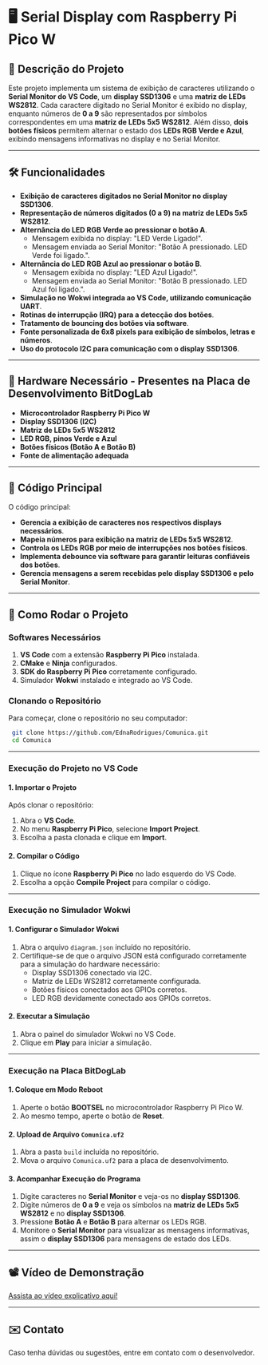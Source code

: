 # 🖥️ Serial Display com Raspberry Pi Pico W

## 📌 Descrição do Projeto
Este projeto implementa um sistema de exibição de caracteres utilizando o **Serial Monitor do VS Code**, um **display SSD1306** e uma **matriz de LEDs WS2812**. Cada caractere digitado no Serial Monitor é exibido no display, enquanto números de **0 a 9** são representados por símbolos correspondentes em uma **matriz de LEDs 5x5 WS2812**. Além disso, **dois botões físicos** permitem alternar o estado dos **LEDs RGB Verde e Azul**, exibindo mensagens informativas no display e no Serial Monitor.

---

## 🛠️ Funcionalidades
- **Exibição de caracteres digitados no Serial Monitor no display SSD1306**.
- **Representação de números digitados (0 a 9) na matriz de LEDs 5x5 WS2812**.
- **Alternância do LED RGB Verde ao pressionar o botão A**.
  - Mensagem exibida no display: "LED Verde Ligado!".
  - Mensagem enviada ao Serial Monitor: "Botão A pressionado. LED Verde foi ligado.".
- **Alternância do LED RGB Azul ao pressionar o botão B**.
  - Mensagem exibida no display: "LED Azul Ligado!".
  - Mensagem enviada ao Serial Monitor: "Botão B pressionado. LED Azul foi ligado.".
- **Simulação no Wokwi integrada ao VS Code, utilizando comunicação UART**.
- **Rotinas de interrupção (IRQ) para a detecção dos botões**.
- **Tratamento de bouncing dos botões via software**.
- **Fonte personalizada de 6x8 pixels para exibição de símbolos, letras e números**.
- **Uso do protocolo I2C para comunicação com o display SSD1306**.

---

## 🔧 Hardware Necessário - Presentes na Placa de Desenvolvimento BitDogLab
- **Microcontrolador Raspberry Pi Pico W**
- **Display SSD1306 (I2C)**
- **Matriz de LEDs 5x5 WS2812**
- **LED RGB, pinos Verde e Azul**
- **Botões físicos (Botão A e Botão B)**
- **Fonte de alimentação adequada**

---

## 📝 Código Principal
O código principal:
- **Gerencia a exibição de caracteres nos respectivos displays necessários**.
- **Mapeia números para exibição na matriz de LEDs 5x5 WS2812**.
- **Controla os LEDs RGB por meio de interrupções nos botões físicos**.
- **Implementa debounce via software para garantir leituras confiáveis dos botões**.
- **Gerencia mensagens a serem recebidas pelo display SSD1306 e pelo Serial Monitor**.

---

## 📌 Como Rodar o Projeto
### **Softwares Necessários**
1. **VS Code** com a extensão **Raspberry Pi Pico** instalada.
2. **CMake** e **Ninja** configurados.
3. **SDK do Raspberry Pi Pico** corretamente configurado.
4. Simulador **Wokwi** instalado e integrado ao VS Code.

### **Clonando o Repositório**
Para começar, clone o repositório no seu computador:
```bash
 git clone https://github.com/EdnaRodrigues/Comunica.git
 cd Comunica
```

---

### **Execução do Projeto no VS Code**

#### **1. Importar o Projeto**
Após clonar o repositório:
1. Abra o **VS Code**.
2. No menu **Raspberry Pi Pico**, selecione **Import Project**.
3. Escolha a pasta clonada e clique em **Import**.

#### **2. Compilar o Código**
1. Clique no ícone **Raspberry Pi Pico** no lado esquerdo do VS Code.
2. Escolha a opção **Compile Project** para compilar o código.

---

### **Execução no Simulador Wokwi**

#### **1. Configurar o Simulador Wokwi**
1. Abra o arquivo `diagram.json` incluído no repositório.
2. Certifique-se de que o arquivo JSON está configurado corretamente para a simulação do hardware necessário:
   - Display SSD1306 conectado via I2C.
   - Matriz de LEDs WS2812 corretamente configurada.
   - Botões físicos conectados aos GPIOs corretos.
   - LED RGB devidamente conectado aos GPIOs corretos.

#### **2. Executar a Simulação**
1. Abra o painel do simulador Wokwi no VS Code.
2. Clique em **Play** para iniciar a simulação.

---

### **Execução na Placa BitDogLab**

#### **1. Coloque em Modo Reboot**
1. Aperte o botão **BOOTSEL** no microcontrolador Raspberry Pi Pico W.
2. Ao mesmo tempo, aperte o botão de **Reset**.

#### **2. Upload de Arquivo `Comunica.uf2`**
1. Abra a pasta `build` incluída no repositório.
2. Mova o arquivo `Comunica.uf2` para a placa de desenvolvimento.

#### **3. Acompanhar Execução do Programa**
1. Digite caracteres no **Serial Monitor** e veja-os no **display SSD1306**.
2. Digite números de **0 a 9** e veja os símbolos na **matriz de LEDs 5x5 WS2812** e no **display SSD1306**.
3. Pressione **Botão A** e **Botão B** para alternar os LEDs RGB.
4. Monitore o **Serial Monitor** para visualizar as mensagens informativas, assim o **display SSD1306** para mensagens de estado dos LEDs.

---

## 📽️ Vídeo de Demonstração

[Assista ao vídeo explicativo aqui!](https://youtu.be/K4VpBxCfF8g)

---

## ✉️ Contato
Caso tenha dúvidas ou sugestões, entre em contato com o desenvolvedor.

